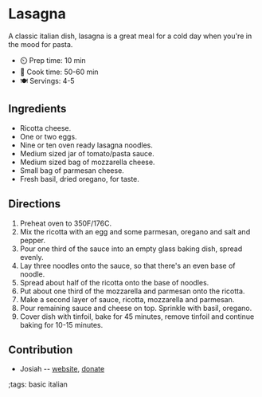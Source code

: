# Lasagna

A classic italian dish, lasagna is a great meal for a cold day when you're in the mood for pasta.

- ⏲️ Prep time: 10 min
- 🍳 Cook time: 50-60 min
- 🍽️ Servings: 4-5

## Ingredients
- Ricotta cheese.
- One or two eggs.
- Nine or ten oven ready lasagna noodles.
- Medium sized jar of tomato/pasta sauce.
- Medium sized bag of mozzarella cheese.
- Small bag of parmesan cheese.
- Fresh basil, dried oregano, for taste.

## Directions

1. Preheat oven to 350F/176C.
2. Mix the ricotta with an egg and some parmesan, oregano and salt and pepper.
3. Pour one third of the sauce into an empty glass baking dish, spread evenly.
4. Lay three noodles onto the sauce, so that there's an even base of noodle.
5. Spread about half of the ricotta onto the base of noodles.
6. Put about one third of the mozzarella and parmesan onto the ricotta.
7. Make a second layer of sauce, ricotta, mozzarella and parmesan.
8. Pour remaining sauce and cheese on top. Sprinkle with basil, oregano.
9. Cover dish with tinfoil, bake for 45 minutes, remove tinfoil and continue baking for 10-15 minutes.

## Contribution

- Josiah -- [website](https://himiko.cloud), [donate](https://himiko.cloud/donate/)

;tags: basic italian
